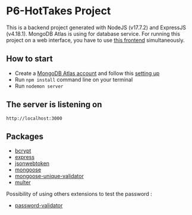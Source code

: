 # P6-HotTakes Project

This is a backend project generated with NodeJS (v17.7.2) and ExpressJS (v4.18.1).
MongoDB Atlas is using for database service.
For running this project on a web interface, you have to use [this frontend](https://github.com/OpenClassrooms-Student-Center/Web-Developer-P6) simultaneously.

## How to start
  - Create a [MongoDB Atlas account](https://www.mongodb.com/cloud/atlas/register) and follow this [setting up](https://developer.mozilla.org/en-US/docs/Learn/Server-side/Express_Nodejs/mongoose#setting_up_the_mongodb_database)
  - Run `npm install` command line on your terminal
  - Run `nodemon server`

## The server is listening on 
`http://localhost:3000`

## Packages
  - [bcrypt](https://www.npmjs.com/package/bcrypt)
  - [express](https://www.npmjs.com/package/express)
  - [jsonwebtoken](https://www.npmjs.com/package/jsonwebtoken)
  - [mongoose](https://www.npmjs.com/package/mongoose)
  - [mongoose-unique-validator](https://www.npmjs.com/package/mongoose-unique-validator)
  - [multer](https://www.npmjs.com/package/multer)
  
Possibility of using others extensions to test the password :
  - [password-validator](https://www.npmjs.com/package/password-validator) 

